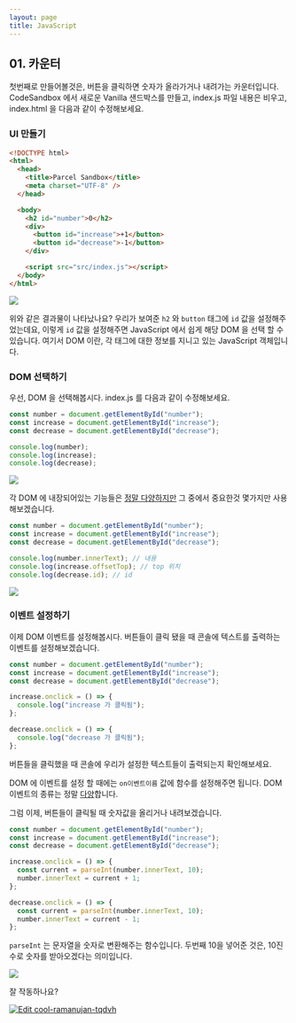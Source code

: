 ```yaml
---
layout: page
title: JavaScript
---
```


## 01. 카운터


첫번째로 만들어볼것은, 버튼을 클릭하면 숫자가 올라가거나 내려가는 카운터입니다. CodeSandbox 에서 새로운 Vanilla 샌드박스를 만들고, index.js 파일 내용은 비우고, index.html 을 다음과 같이 수정해보세요.

### UI 만들기


```html
<!DOCTYPE html>
<html>
  <head>
    <title>Parcel Sandbox</title>
    <meta charset="UTF-8" />
  </head>

  <body>
    <h2 id="number">0</h2>
    <div>
      <button id="increase">+1</button>
      <button id="decrease">-1</button>
    </div>

    <script src="src/index.js"></script>
  </body>
</html>
```

![](https://i.imgur.com/pD4FYbQ.png)

위와 같은 결과물이 나타났나요? 우리가 보여준 `h2` 와 `button` 태그에 `id` 값을 설정해주었는데요, 이렇게 `id` 값을 설정해주면 JavaScript 에서 쉽게 해당 DOM 을 선택 할 수 있습니다. 여기서 DOM 이란, 각 태그에 대한 정보를 지니고 있는 JavaScript 객체입니다.

### DOM 선택하기

우선, DOM 을 선택해봅시다. index.js 를 다음과 같이 수정해보세요.

```javascript
const number = document.getElementById("number");
const increase = document.getElementById("increase");
const decrease = document.getElementById("decrease");

console.log(number);
console.log(increase);
console.log(decrease);
```

![](https://i.imgur.com/8hqsuiZ.png)

각 DOM 에 내장되어있는 기능들은 [정말 다양하지만](https://developer.mozilla.org/en-US/docs/Web/API/Element) 그 중에서 중요한것 몇가지만 사용해보겠습니다.

```javascript
const number = document.getElementById("number");
const increase = document.getElementById("increase");
const decrease = document.getElementById("decrease");

console.log(number.innerText); // 내용
console.log(increase.offsetTop); // top 위치
console.log(decrease.id); // id
```

![](https://i.imgur.com/54OuPQB.png)


### 이벤트 설정하기

이제 DOM 이벤트를 설정해봅시다. 버튼들이 클릭 됐을 때 콘솔에 텍스트를 출력하는 이벤트를 설정해보겠습니다.

```javascript
const number = document.getElementById("number");
const increase = document.getElementById("increase");
const decrease = document.getElementById("decrease");

increase.onclick = () => {
  console.log("increase 가 클릭됨");
};

decrease.onclick = () => {
  console.log("decrease 가 클릭됨");
};
```
버튼들을 클릭했을 때 콘솔에 우리가 설정한 텍스트들이 출력되는지 확인해보세요.


DOM 에 이벤트를 설정 할 때에는 `on이벤트이름` 값에 함수를 설정해주면 됩니다. DOM 이벤트의 종류는 정말 [다양](https://developer.mozilla.org/ko/docs/Web/Events)합니다.

그럼 이제, 버튼들이 클릭될 때 숫자값을 올리거나 내려보겠습니다.

```javascript
const number = document.getElementById("number");
const increase = document.getElementById("increase");
const decrease = document.getElementById("decrease");

increase.onclick = () => {
  const current = parseInt(number.innerText, 10);
  number.innerText = current + 1;
};

decrease.onclick = () => {
  const current = parseInt(number.innerText, 10);
  number.innerText = current - 1;
};
```

`parseInt` 는 문자열을 숫자로 변환해주는 함수입니다. 두번째 10을 넣어준 것은, 10진수로 숫자를 받아오겠다는 의미입니다.

![](https://i.imgur.com/ssFSKEx.gif)

잘 작동하나요?


[![Edit cool-ramanujan-tqdvh](https://codesandbox.io/static/img/play-codesandbox.svg)](https://codesandbox.io/s/cool-ramanujan-tqdvh?fontsize=14)